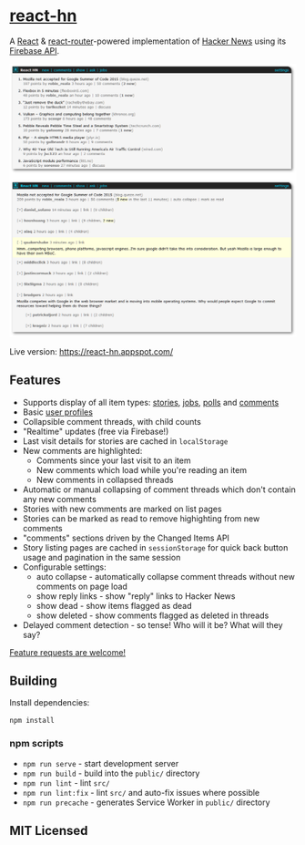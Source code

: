 # [react-hn](https://insin.github.io/react-hn/)

A [React](http://facebook.github.io/react) &
[react-router](https://github.com/rackt/react-router)-powered implementation of
[Hacker News](https://news.ycombinator.com) using its
[Firebase API](https://github.com/HackerNews/API).

[![react-hn screenshot](https://github.com/insin/react-hn/raw/master/screenshot.png "New comment highlighting in react-hn")](https://react-hn.appspot.com)

Live version: https://react-hn.appspot.com/

## Features

* Supports display of all item types:
  [stories](https://react-hn.appspot.com/#/story/8863),
  [jobs](https://react-hn.appspot.com/#/job/8426937),
  [polls](https://react-hn.appspot.com/#/poll/126809) and
  [comments](https://react-hn.appspot.com/#/comment/8054455)
* Basic [user profiles](https://react-hn.appspot.com/#/user/patio11)
* Collapsible comment threads, with child counts
* "Realtime" updates (free via Firebase!)
* Last visit details for stories are cached in `localStorage`
* New comments are highlighted:
  * Comments since your last visit to an item
  * New comments which load while you're reading an item
  * New comments in collapsed threads
* Automatic or manual collapsing of comment threads which don't contain any new
  comments
* Stories with new comments are marked on list pages
* Stories can be marked as read to remove highighting from new comments
* "comments" sections driven by the Changed Items API
* Story listing pages are cached in `sessionStorage` for quick back button usage
  and pagination in the same session
* Configurable settings:
  * auto collapse - automatically collapse comment threads without new comments
    on page load
  * show reply links - show "reply" links to Hacker News
  * show dead - show items flagged as dead
  * show deleted - show comments flagged as deleted in threads
* Delayed comment detection - so tense! Who will it be? What will they say?

[Feature requests are welcome!](https://github.com/insin/react-hn/issues/new)

## Building

Install dependencies:

```
npm install
```

### npm scripts

* `npm run serve` - start development server
* `npm run build` - build into the `public/` directory
* `npm run lint` - lint `src/`
* `npm run lint:fix` - lint `src/` and auto-fix issues where possible
* `npm run precache` - generates Service Worker in `public/` directory

## MIT Licensed
